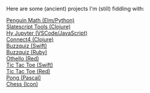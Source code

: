 Here are some (ancient) projects I'm (still) fiddling with:

<a href="/penguinmath">Penguin Math (Elm/Python)</a>
<br>
<a href="/slatescript-tools">Slatescript Tools (Clojure)</a>
<br>
<a href="/hy-jupyter">Hy Jupyter (VSCode/JavaScript)</a>
<br>
<a href="/connect4">Connect4 (Clojure)</a>
<br>
<a href="/buzzquiz">Buzzquiz (Swift)</a>
<br>
<a href="/buzzquizrb">Buzzquiz (Ruby)</a>
<br>
<a href="/othello">Othello (Red)</a>
<br>
<a href="/tictactoe">Tic Tac Toe (Swift)</a>
<br>
<a href="/tictactoe-red">Tic Tac Toe (Red)</a>
<br>
<a href="/pong">Pong (Pascal)</a>
<br>
<a href="/chess">Chess (Icon)</a>
